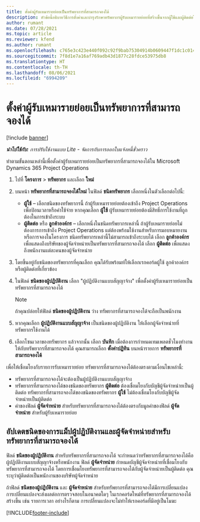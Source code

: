 ```yaml
---
title: ตั้งค่าผู้รับเหมารายย่อยเป็นทรัพยาการที่สามารถจองได้
description: หัวข้อนี้อธิบายวิธีการตั้งค่าและบำรุงรักษาทรัพยากรผู้รับเหมารายย่อยที่สร้างขึ้นจากผู้ใช้และผู้ติดต่อในระบบ เพื่อให้สามารถเชื่อมโยงกับผู้รับเหมารายย่อยใน Microsoft Dynamics 365 Project Operations
author: rumant
ms.date: 07/28/2021
ms.topic: article
ms.reviewer: kfend
ms.author: rumant
ms.openlocfilehash: c765e3c423e440f092c92f9bab75304914b0609447f1dc1c014f98801561b7a6
ms.sourcegitcommit: 7f8d1e7a16af769adb43d1877c28fdce53975db8
ms.translationtype: HT
ms.contentlocale: th-TH
ms.lasthandoff: 08/06/2021
ms.locfileid: "6994209"
---
```

# <a name="set-up-subcontractors-as-bookable-resources"></a>ตั้งค่าผู้รับเหมารายย่อยเป็นทรัพยาการที่สามารถจองได้

[!include [banner](../../includes/dataverse-preview.md)]

_**นำไปใช้กับ:** การปรับใช้งานแบบ Lite - จัดการกับการออกใบแจ้งหนี้ชั่วคราว_

ทำตามขั้นตอนเหล่านี้เพื่อตั้งค่าผู้รับเหมารายย่อยเป็นทรัพยากรที่สามารถจองได้ใน Microsoft Dynamics 365 Project Operations

1. ไปที่ **โครงการ** \> **ทรัพยากร** และเลือก **ใหม่**
2. บนหน้า **ทรัพยากรที่สามารถจองได้ใหม่** ในฟิลด์ **ชนิดทรัพยากร** เลือกหนึ่งในตัวเลือกต่อไปนี้:

    - **ผู้ใช้** – เลือกชนิดของทรัพยากรนี้ ถ้าผู้รับเหมารายย่อยต้องเข้าถึง Project Operations เพื่อป้อนเวลาหรือค่าใช้จ่าย หากคุณเลือก **ผู้ใช้** ผู้รับเหมารายย่อยต้องมีสิทธิ์การใช้งานที่ถูกต้องในการเข้าถึงระบบ
    - **ผู้ติดต่อ** หรือ **ลูกค้าองค์กร** – เลือกหนึ่งในชนิดทรัพยากรเหล่านี้ ถ้าผู้รับเหมารายย่อยไม่ต้องการการเข้าถึง Project Operations แต่ต้องพร้อมใช้งานสำหรับการมอบหมายงานหรือการจองในโครงการ ชนิดทรัพยากรเหล่านี้ไม่สามารถเข้าถึงระบบได้ เลือก **ลูกค้าองค์กร** เพื่อแสดงถึงบริษัทของผู้จัดจำหน่ายเป็นทรัพยากรที่สามารถจองได้ เลือก **ผู้ติดต่อ** เพื่อแสดงถึงพนักงานแต่ละคนของผู้จัดจำหน่าย

3. โดยขึ้นอยู่กับชนิดของทรัพยากรที่คุณเลือก คุณได้รับพร้อมท์ให้เลือกเรกคอร์ดผู้ใช้ ลูกค้าองค์กร หรือผู้ติดต่อที่เกี่ยวข้อง
4. ในฟิลด์ **ชนิดของผู้ปฏิบัติงาน** เลือก "ผู้ปฏิบัติงานแบบสัญญาจ้าง" เพื่อตั้งค่าผู้รับเหมารายย่อยเป็นทรัพยากรที่สามารถจองได้

    > [!NOTE]
    > ถ้าคุณปล่อยให้ฟิลด์ **ชนิดของผู้ปฏิบัติงาน** ว่าง ทรัพยากรที่สามารถจองได้จะถือเป็นพนักงาน

5. หากคุณเลือก **ผู้ปฏิบัติงานแบบสัญญาจ้าง** เป็นชนิดของผู้ปฏิบัติงาน ให้เลือกผู้จัดจำหน่ายที่ทรัพยากรใช้งานได้
6. เลือกโซนเวลาของทรัพยากร แล้วจากนั้น เลือก **บันทึก** เมื่อต้องการกำหนดเทมเพลตชั่วโมงทำงานให้กับทรัพยากรที่สามารถจองได้ คุณสามารถเลือก **ตั้งค่าปฏิทิน** บนหน้ารายการ **ทรัพยากรที่สามารถจองได้**

เพื่อให้เชื่อมโยงกับรายการรับเหมารายย่อย ทรัพยากรที่สามารถจองได้ต้องตรงตามเงื่อนไขเหล่านี้:

- ทรัพยากรที่สามารถจองได้จะต้องเป็นผู้ปฏิบัติงานแบบสัญญาจ้าง
- ทรัพยากรที่สามารถจองได้ของชนิดของทรัพยากร **ผู้ติดต่อ** ต้องเชื่อมโยงกับบัญชีผู้จัดจำหน่ายเป็นผู้ติดต่อ ทรัพยากรที่สามารถจองได้ของชนิดของทรัพยากร **ผู้ใช้** ไม่ต้องเชื่อมโยงกับบัญชีผู้จัดจำหน่ายเป็นผู้ติดต่อ
- ค่าของฟิลด์ **ผู้จัดจำหน่าย** สำหรับทรัพยากรที่สามารถจองได้ต้องตรงกับมูลค่าของฟิลด์ **ผู้จัดจำหน่าย** สำหรับผู้รับเหมารายย่อย

## <a name="update-the-type-of-worker-and-vendor-mapping-for-bookable-resources"></a>อัปเดตชนิดของการแม็ปผู้ปฏิบัติงานและผู้จัดจำหน่ายสำหรับทรัพยากรที่สามารถจองได้

ฟิลด์ **ชนิดของผู้ปฏิบัติงาน** สำหรับทรัพยากรที่สามารถจองได้ จะกำหนดว่าทรัพยากรที่สามารถจองได้คือผู้ปฏิบัติงานแบบสัญญาจ้างหรือพนักงาน ฟิลด์ **ผู้จัดจำหน่าย** กำหนดบัญชีผู้จัดจำหน่ายที่เชื่อมโยงกับทรัพยากรที่สามารถจองได้ โดยการเชื่อมโยงทรัพยากรที่สามารถจองได้กับผู้จัดจำหน่ายเป็นผู้ติดต่อ คุณระบุว่าผู้ติดต่อเป็นพนักงานของบริษัทผู้จัดจำหน่าย

ถ้าฟิลด์ **ชนิดของผู้ปฏิบัติงาน** และ **ผู้จัดจำหน่าย** สำหรับทรัพยากรที่สามารถจองได้มีการเปลี่ยนแปลง การเปลี่ยนแปลงจะส่งผลต่อการตรวจสอบในอนาคตใดๆ ในเรกคอร์ดใหม่ที่ทรัพยากรที่สามารถจองได้สร้างขึ้น เช่น รายการเวลา อย่างไรก็ตาม การเปลี่ยนแปลงจะไม่ทำให้เรกคอร์ดที่มีอยู่เป็นโมฆะ

[!INCLUDE[footer-include](../../includes/footer-banner.md)]
